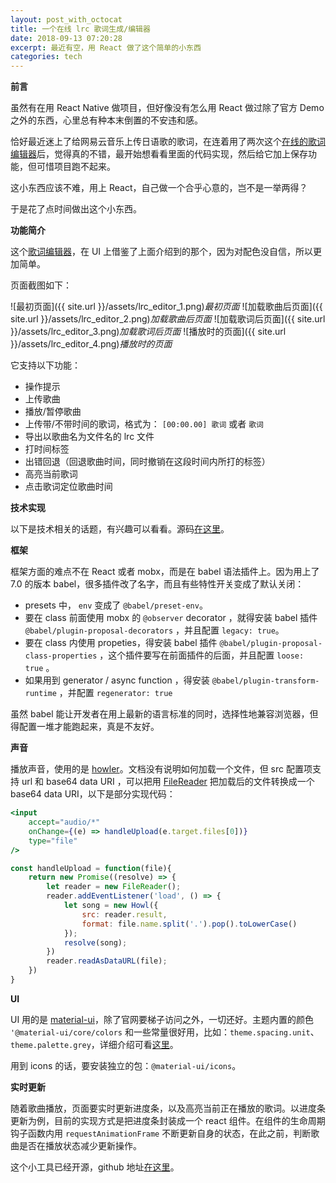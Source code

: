 ```yaml
---
layout: post_with_octocat
title: 一个在线 lrc 歌词生成/编辑器
date: 2018-09-13 07:20:28
excerpt: 最近有空，用 React 做了这个简单的小东西
categories: tech
---
```


**前言**

虽然有在用 React Native 做项目，但好像没有怎么用 React 做过除了官方 Demo 之外的东西，心里总有种本末倒置的不安违和感。

恰好最近迷上了给网易云音乐上传日语歌的歌词，在连着用了两次这个[在线的歌词编辑器](http://heysh.xyz/hieda-lrc-editor/)后，觉得真的不错，最开始想看看里面的代码实现，然后给它加上保存功能，但可惜项目跑不起来。

这小东西应该不难，用上 React，自己做一个合乎心意的，岂不是一举两得？

于是花了点时间做出这个小东西。

**功能简介**

这个[歌词编辑器](https://judes.me/lrc_editor/)，在 UI 上借鉴了上面介绍到的那个，因为对配色没自信，所以更加简单。

页面截图如下：

![最初页面]({{ site.url }}/assets/lrc_editor_1.png)*最初页面*
![加载歌曲后页面]({{ site.url }}/assets/lrc_editor_2.png)*加载歌曲后页面*
![加载歌词后页面]({{ site.url }}/assets/lrc_editor_3.png)*加载歌词后页面*
![播放时的页面]({{ site.url }}/assets/lrc_editor_4.png)*播放时的页面*

它支持以下功能：

- 操作提示
- 上传歌曲
- 播放/暂停歌曲
- 上传带/不带时间的歌词，格式为： `[00:00.00] 歌词` 或者 `歌词`
- 导出以歌曲名为文件名的 lrc 文件
- 打时间标签
- 出错回退（回退歌曲时间，同时撤销在这段时间内所打的标签）
- 高亮当前歌词
- 点击歌词定位歌曲时间

**技术实现**

以下是技术相关的话题，有兴趣可以看看。源码[在这里](https://github.com/yiyizym/lrc_editor)。

**框架**

框架方面的难点不在 React 或者 mobx，而是在 babel 语法插件上。因为用上了 7.0 的版本 babel，很多插件改了名字，而且有些特性开关变成了默认关闭：

- presets 中， `env`  变成了 `@babel/preset-env`。
- 要在 class 前面使用 mobx 的 `@observer` decorator ，就得安装 babel 插件 `@babel/plugin-proposal-decorators` ，并且配置 `legacy: true`。
- 要在 class 内使用 propeties，得安装 babel 插件 `@babel/plugin-proposal-class-properties` ，这个插件要写在前面插件的后面，并且配置 `loose: true` 。
- 如果用到 generator / async function ，得安装 `@babel/plugin-transform-runtime` ，并配置 `regenerator: true`

虽然 babel 能让开发者在用上最新的语言标准的同时，选择性地兼容浏览器，但得配置一堆才能跑起来，真是不友好。

**声音**

播放声音，使用的是 [howler](https://github.com/goldfire/howler.js)。文档没有说明如何加载一个文件，但 src 配置项支持 url 和 base64 data URI ，可以把用 [FileReader](https://developer.mozilla.org/en-US/docs/Web/API/FileReader/readAsDataURL) 把加载后的文件转换成一个 base64 data URI，以下是部分实现代码：
```jsx
<input
    accept="audio/*"
    onChange={(e) => handleUpload(e.target.files[0])}
    type="file"
/>
```
```javascript
const handleUpload = function(file){
    return new Promise((resolve) => {
        let reader = new FileReader();
        reader.addEventListener('load', () => {
            let song = new Howl({
                src: reader.result,
                format: file.name.split('.').pop().toLowerCase()
            });
            resolve(song);
        })
        reader.readAsDataURL(file);
    })
}
```

**UI**

UI 用的是 [material-ui](https://material-ui.com/)，除了官网要梯子访问之外，一切还好。主题内置的颜色 `'@material-ui/core/colors` 和一些常量很好用，比如：`theme.spacing.unit`、`theme.palette.grey`，详细介绍可看[这里](https://material-ui.com/customization/default-theme/)。

用到 icons 的话，要安装独立的包：`@material-ui/icons`。

**实时更新**

随着歌曲播放，页面要实时更新进度条，以及高亮当前正在播放的歌词。以进度条更新为例，目前的实现方式是把进度条封装成一个 react 组件。在组件的生命周期钩子函数内用 `requestAnimationFrame` 不断更新自身的状态，在此之前，判断歌曲是否在播放状态减少更新操作。


这个小工具已经开源，github 地址[在这里](https://github.com/yiyizym/lrc_editor)。